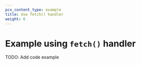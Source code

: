 ```yaml
---
pcx_content_type: example
title: Use fetch() handler
weight: 6
---
```


# Example using `fetch()` handler

TODO: Add code example

